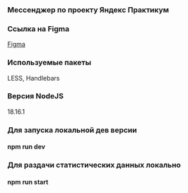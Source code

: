 ### Мессенджер по проекту Яндекс Практикум

### Ссылка на Figma
[Figma](https://www.figma.com/file/48wwA10uEgFwqQ9wd4Guy8/Yandex-Practicum-Messenger?type=design&node-id=0%3A1&mode=design&t=9VgeWn9XJb179LPq-1)

### Используемые пакеты
LESS, Handlebars

### Версия NodeJS
18.16.1

### Для запуска локальной дев версии
#### npm run dev

### Для раздачи статистических данных локально
#### npm run start